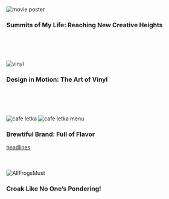 ![movie poster](https://github.com/user-attachments/assets/6efb4725-20e3-4bde-b26b-b240407e4bb8)
### Summits of My Life: Reaching New Creative Heights  
<br><br>
<br><br>
![vinyl](https://github.com/user-attachments/assets/f9b560c4-ea10-4090-9034-a9ea0da9cb30)
### Design in Motion: The Art of Vinyl
<br><br>
<br><br>
![cafe letka](https://github.com/user-attachments/assets/06f27a81-5462-47c4-9ab2-fa5f59f9b6ac)
![cafe letka menu](https://github.com/user-attachments/assets/01d4c86a-759b-46e2-a5d0-a6cdd9c00b03)
### Brewtiful Brand: Full of Flavor  
[headlines](https://github.com/HanaRybar/english-for-designers/blob/main/02-bio/headlines.md)
<br><br>
<br><br>
![AllFrogsMust](https://github.com/user-attachments/assets/77d480c7-d204-4eeb-b4ce-6d92bc872a76)
### Croak Like No One’s Pondering!
